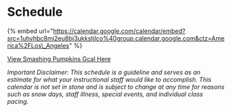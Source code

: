 # Schedule

{% embed url="https://calendar.google.com/calendar/embed?src=1uhvhbc8mi2eu8bj3ukkstjlco%40group.calendar.google.com&ctz=America%2FLos\_Angeles" %}



[View Smashing Pumpkins Gcal Here](https://calendar.google.com/calendar/embed?src=1uhvhbc8mi2eu8bj3ukkstjlco%40group.calendar.google.com&ctz=America%2FLos_Angeles)

_Important Disclaimer: This schedule is a guideline and serves as an estimate for what your instructional staff would like to accomplish. This calendar is not set in stone and is subject to change at any time for reasons such as snow days, staff illness, special events, and individual class pacing._

